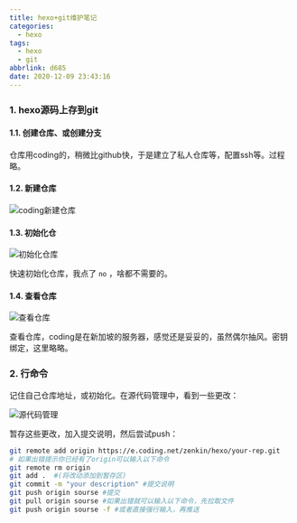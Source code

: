 ```yaml
---
title: hexo+git维护笔记
categories:
  - hexo
tags:
  - hexo
  - git
abbrlink: d685
date: 2020-12-09 23:43:16
---
```


### 1. hexo源码上存到git

#### 1.1. 创建仓库、或创建分支

仓库用coding的，稍微比github快，于是建立了私人仓库等，配置ssh等。过程略。

<!-- more -->

#### 1.2. 新建仓库

![coding新建仓库](https://cdn.zenwu.site/upload/pic/2020/20201210173653.png)

#### 1.3. 初始化仓

![初始化仓库](https://cdn.zenwu.site/upload/pic/2020/20201210174139.png)

快速初始化仓库，我点了 `no` ，啥都不需要的。

#### 1.4. 查看仓库

![查看仓库](https://cdn.zenwu.site/upload/pic/2020/20201210174419.png)

查看仓库，coding是在新加坡的服务器，感觉还是妥妥的，虽然偶尔抽风。密钥绑定，这里略略。

### 2. 行命令

记住自己仓库地址，或初始化。在源代码管理中，看到一些更改：

![源代码管理](https://cdn.zenwu.site/upload/pic/2020/20201210175011.png)

暂存这些更改，加入提交说明，然后尝试push：

``` bash
git remote add origin https://e.coding.net/zenkin/hexo/your-rep.git
# 如果出错提示你已经有了origin可以输入以下命令
git remote rm origin
git add .  #(将改动添加到暂存区) 
git commit -m "your description" #提交说明
git push origin sourse #提交
git pull origin sourse #如果出错就可以输入以下命令，先拉取文件
git push origin sourse -f #或者直接强行输入，再推送
```
